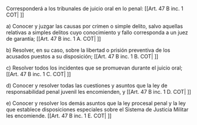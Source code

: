 Corresponderá a los tribunales de juicio oral en lo penal: [[Art. 47 B inc. 1 COT| ]]

a) Conocer y juzgar las causas por crimen o simple delito, salvo aquellas relativas a simples delitos cuyo conocimiento y fallo corresponda a un juez de garantía; [[Art. 47 B inc. 1 A. COT| ]]

b) Resolver, en su caso, sobre la libertad o prisión preventiva de los acusados puestos a su disposición; [[Art. 47 B inc. 1 B. COT| ]]

c) Resolver todos los incidentes que se promuevan durante el juicio oral; [[Art. 47 B inc. 1 C. COT| ]]

d) Conocer y resolver todas las cuestiones y asuntos que la ley de responsabilidad penal juvenil les encomienden, y [[Art. 47 B inc. 1 D. COT| ]]

e) Conocer y resolver los demás asuntos que la ley procesal penal y la ley que establece disposiciones especiales sobre el Sistema de Justicia Militar les encomiende. [[Art. 47 B inc. 1 E. COT| ]]